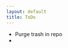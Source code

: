 ```yaml
---
layout: default
title: ToDo
---
```


- Purge trash in repo
- 

<!-- Here are some things I want to add to my site:
- organize capped trivial tangles into families

- finish rational tangle post
- finish bracket polynomial post
- finish chain complex post (this might take a while)
- make fundamental group post 
- add references for Sakuma Tangle
- add link hover text for capped trivial tangles
- Instead of having one feed for posts, split the feed into a Summary of week section and a math posts section
- Having a pop up around your mouse when you hover over a definition
- about me page
- links to other peoples cool sites
- organize images better

done: 
- organize images lmao -- done -->